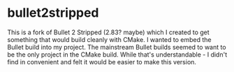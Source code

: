 # bullet2stripped

This is a fork of Bullet 2 Stripped (2.83? maybe) which I created to get something that would build cleanly with CMake.
I wanted to embed the Bullet build into my project.
The mainstream Bullet builds seemed to want to be the only project in the CMake build.
While that's understandable - I didn't find in convenient and felt it would be easier to make this version.
